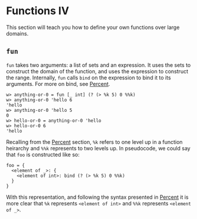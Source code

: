 # Functions IV

This section will teach you how to define your own functions over large domains.

## `fun`

`fun` takes two arguments: a list of sets and an expression.  It uses the sets to construct the domain of the function, and uses the expression to construct the range.  Internally, `fun` calls `bind` on the expression to bind it to its arguments. For more on bind, see [Percent](./syntax-2#perent).

```
w> anything-or-0 = fun [_ int] (? (> %k 5) 0 %%k)
w> anything-or-0 'hello 6
'hello
w> anything-or-0 'hello 5
0
w> hello-or-0 = anything-or-0 'hello
w> hello-or-0 6
'hello
```

Recalling from the [Percent](./syntax-2#percent) section, `%k` refers to one level up in a function heirarchy and `%%k` represents to two levels up.  In pseudocode, we could say that `foo` is constructed like so:

```
foo = {
  <element of _>: {
    <element of int>: bind (? (> %k 5) 0 %%k)
  }
}
```

With this representation, and following the syntax presented in [Percent](./syntax-2#percent) it is more clear that `%k` represents `<element of int>` and `%%k` represents `<element of _>`.
